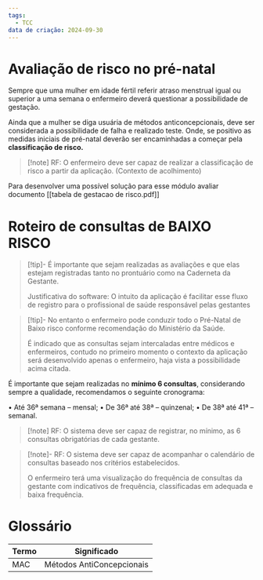 ```yaml
---
tags:
  - TCC
data de criação: 2024-09-30
---
```

# Avaliação de risco no pré-natal

Sempre que uma mulher em idade fértil referir atraso menstrual igual ou superior a uma
semana o enfermeiro deverá questionar a possibilidade de gestação.

Ainda que a mulher se diga usuária de métodos anticoncepcionais, deve ser considerada a possibilidade de falha e realizado teste. Onde, se positivo as medidas iniciais de pré-natal deverão ser encaminhadas a começar pela **classificação de risco.**

>[!note] RF: O enfermeiro deve ser capaz de realizar a classificação de risco a partir da aplicação. (Contexto de acolhimento)

Para desenvolver uma possível solução para esse módulo avaliar documento [[tabela de gestacao de risco.pdf]]

# Roteiro de consultas de BAIXO RISCO

> [!tip]-  É importante que sejam realizadas as avaliações e que elas estejam registradas tanto no prontuário como na Caderneta da Gestante.
> 
> Justificativa do software: O intuito da aplicação é facilitar esse fluxo de registro para o profissional de saúde responsável pelas gestantes

>[!tip]- No entanto o enfermeiro pode conduzir todo o Pré-Natal de Baixo risco conforme recomendação do Ministério da Saúde.
>
>É indicado que as consultas sejam intercaladas entre médicos e enfermeiros, contudo no primeiro momento o contexto da aplicação será desenvolvido apenas o enfermeiro, haja vista a possibilidade acima citada.

É importante que sejam realizadas no **mínimo 6 consultas**, considerando sempre a qualidade, recomendamos o seguinte cronograma:

• Até 36ª semana – mensal; 
• De 36ª até 38ª – quinzenal;
• De 38ª até 41ª – semanal.

>[!note] RF: O sistema deve ser capaz de registrar, no mínimo, as 6 consultas obrigatórias de cada gestante.

>[!note]- RF: O sistema deve ser capaz de acompanhar o calendário de consultas baseado nos critérios estabelecidos.
>
>O enfermeiro terá uma visualização do frequência de consultas da gestante com indicativos de frequência, classificadas em adequada e baixa frequência.



# Glossário

| Termo | Significado               |
| ----- | ------------------------- |
| MAC   | Métodos AntiConcepcionais |

